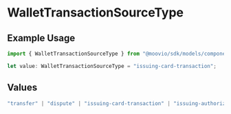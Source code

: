 # WalletTransactionSourceType

## Example Usage

```typescript
import { WalletTransactionSourceType } from "@moovio/sdk/models/components";

let value: WalletTransactionSourceType = "issuing-card-transaction";
```

## Values

```typescript
"transfer" | "dispute" | "issuing-card-transaction" | "issuing-authorization" | "sweep" | "adjustment"
```